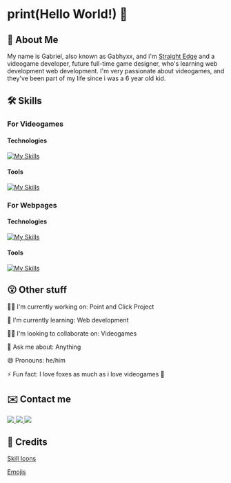 # print(Hello World!) 👋


## 🚀 About Me

My name is Gabriel, also known as Gabhyxx, and i'm [Straight Edge](https://en.wikipedia.org/wiki/Straight_edge) and a videogame developer, future full-time game designer, who's learning web development web development. I'm very passionate about videogames, and they've been part of my life since i was a 6 year old kid.

## 🛠 Skills
### **For Videogames**
#### Technologies
[![My Skills](https://skillicons.dev/icons?i=unity,cs,unreal)]()
#### Tools
[![My Skills](https://skillicons.dev/icons?i=visualstudio)]()

### **For Webpages**
#### Technologies
[![My Skills](https://skillicons.dev/icons?i=js,css,html)]()
#### Tools
[![My Skills](https://skillicons.dev/icons?i=vscode,postman)]()



## 😮 Other stuff
👩‍💻 I'm currently working on: Point and Click Project

🧠 I'm currently learning: Web development

👯‍♀️ I'm looking to collaborate on: Videogames

💬 Ask me about: Anything

😄 Pronouns: he/him

⚡️ Fun fact: I love foxes as much as i love videogames 🦊

## ✉️ Contact me
<p align="left">
  <a href="https://x.com/TheGabhyxxGames">
    <img src="https://skillicons.dev/icons?i=twitter" />
  </a>
  <a href="https://www.linkedin.com/in/gabriel-gabhyxx/">
    <img src="https://skillicons.dev/icons?i=linkedin">
  </a>
  <a href="mailto:jgabrielpg00@gmail.com">
    <img src="https://skillicons.dev/icons?i=gmail">
  </a>
</p>

## 🙌 Credits 

[Skill Icons](https://github.com/tandpfun/skill-icons)

[Emojis](https://github.com/ikatyang/emoji-cheat-sheet)

